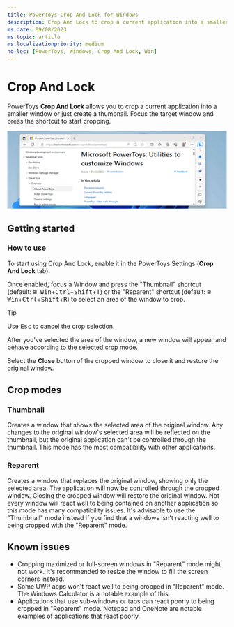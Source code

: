 ```yaml
---
title: PowerToys Crop And Lock for Windows
description: Crop And Lock to crop a current application into a smaller window or just create a thumbnail.
ms.date: 09/08/2023
ms.topic: article
ms.localizationpriority: medium
no-loc: [PowerToys, Windows, Crop And Lock, Win]
---
```


# Crop And Lock

PowerToys **Crop And Lock** allows you to crop a current application into a smaller window or just create a thumbnail. Focus the target window and press the shortcut to start cropping.

![Crop And Lock screenshot](../images/powertoys-crop-and-lock.gif)

## Getting started

### How to use

To start using Crop And Lock, enable it in the PowerToys Settings (**Crop And Lock** tab).

Once enabled, focus a Window and press the "Thumbnail" shortcut (default: <kbd>⊞ Win</kbd>+<kbd>Ctrl</kbd>+<kbd>Shift</kbd>+<kbd>T</kbd>) or the "Reparent" shortcut (default: <kbd>⊞ Win</kbd>+<kbd>Ctrl</kbd>+<kbd>Shift</kbd>+<kbd>R</kbd>) to select an area of the window to crop.

> [!TIP]
> Use <kbd>Esc</kbd> to cancel the crop selection.

After you've selected the area of the window, a new window will appear and behave according to the selected crop mode.

Select the **Close** button of the cropped window to close it and restore the original window.

## Crop modes

### Thumbnail

Creates a window that shows the selected area of the original window. Any changes to the original window's selected area will be reflected on the thumbnail, but the original application can't be controlled through the thumbnail. This mode has the most compatibility with other applications.

### Reparent

Creates a window that replaces the original window, showing only the selected area. The application will now be controlled through the cropped window. Closing the cropped window will restore the original window. Not every window will react well to being contained on another application so this mode has many compatibility issues. It's advisable to use the "Thumbnail" mode instead if you find that a windows isn't reacting well to being cropped with the "Reparent" mode.

## Known issues

- Cropping maximized or full-screen windows in "Reparent" mode might not work. It's recommended to resize the window to fill the screen corners instead.
- Some UWP apps won't react well to being cropped in "Reparent" mode. The Windows Calculator is a notable example of this.
- Applications that use sub-windows or tabs can react poorly to being cropped in "Reparent" mode. Notepad and OneNote are notable examples of applications that react poorly.
